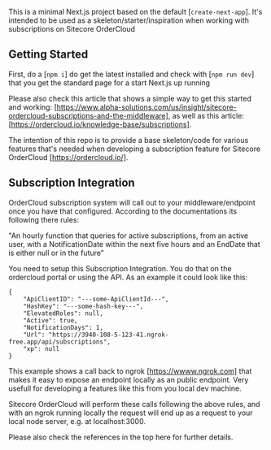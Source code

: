 This is a minimal Next.js project based on the default [`create-next-app`].
It's intended to be used as a skeleton/starter/inspiration when working with subscriptions on Sitecore OrderCloud

## Getting Started

First, do a [`npm i`] do get the latest installed and check with [`npm run dev`] that you get the standard page for a start Next.js up running

Please also check this article that shows a simple way to get this started and working: [https://www.alpha-solutions.com/us/insight/sitecore-ordercloud-subscriptions-and-the-middleware], as well as this article: [https://ordercloud.io/knowledge-base/subscriptions]. 

The intention of this repo is to provide a base skeleton/code for various features that's needed when developing a subscription feature for Sitecore OrderCloud [https://ordercloud.io/].


## Subscription Integration 
OrderCloud subscription system will call out to your middleware/endpoint once you have that configured. 
According to the documentations its following there rules:

"An hourly function that queries for active subscriptions, from an active user, with a NotificationDate within the next five hours and an EndDate that is either null or in the future"

You need to setup this Subscription Integration. You do that on the ordercloud portal or using the API. 
As an example it could look like this:
```
{
	"ApiClientID": "---some-ApiClientId---",
	"HashKey": "---some-hash-key---",
	"ElevatedRoles": null,
	"Active": true,
	"NotificationDays": 1,
	"Url": "https://3940-108-5-123-41.ngrok-free.app/api/subscriptions",
	"xp": null
}
```
This example shows a call back to ngrok [https://wwww.ngrok.com] that makes it easy to expose an endpoint locally as an public endpoint. 
Very usefull for developing a features like this from you local dev machine. 

Sitecore OrderCloud will perform these calls following the above rules, and with an ngrok running locally the request will end up as a request to your local node server, e.g. at localhost:3000. 

Please also check the references in the top here for further details.



